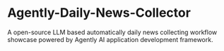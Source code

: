 # Agently-Daily-News-Collector
A open-source LLM based automatically daily news collecting workflow showcase powered by Agently AI application development framework.
